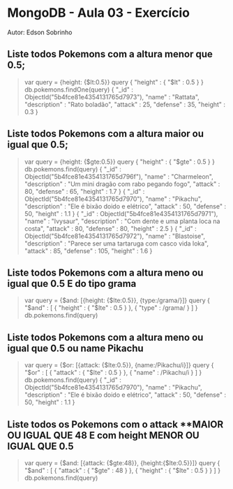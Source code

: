 # MongoDB - Aula 03 - Exercício
Autor: Edson Sobrinho

## Liste todos Pokemons com a altura **menor que** 0.5;
> var query = {height: {$lt:0.5}}
> query
{ "height" : { "$lt" : 0.5 } }
> db.pokemons.findOne(query)
{
        "_id" : ObjectId("5b4fce81e4354131765d7973"),
        "name" : "Rattata",
        "description" : "Rato boladão",
        "attack" : 25,
        "defense" : 35,
        "height" : 0.3
}

## Liste todos Pokemons com a altura **maior ou igual que** 0.5;

> var query = {height: {$gte:0.5}}
> query
{ "height" : { "$gte" : 0.5 } }
> db.pokemons.find(query)
{ "_id" : ObjectId("5b4fce81e4354131765d796f"), "name" : "Charmeleon", "description" : "Um mini dragão com rabo pegando fogo", "attack" : 80, "defense" : 65, "height" : 1.7 }
{ "_id" : ObjectId("5b4fce81e4354131765d7970"), "name" : "Pikachu", "description" : "Ele é bixão doido e elétrico", "attack" : 50, "defense" : 50, "height" : 1.1 }
{ "_id" : ObjectId("5b4fce81e4354131765d7971"), "name" : "Ivysaur", "description" : "Com dente e uma planta loca na costa", "attack" : 80, "defense" : 80, "height" : 2.5 }
{ "_id" : ObjectId("5b4fce81e4354131765d7972"), "name" : "Blastoise", "description" : "Parece ser uma tartaruga com casco vida loka", "attack" : 85, "defense" : 105, "height" : 1.6 }

## Liste todos Pokemons com a altura **meno ou igual que** 0.5 **E** do tipo grama
> var query = {$and: [{height: {$lte:0.5}}, {type:/grama/}]}
> query
{
        "$and" : [
                {
                        "height" : {
                                "$lte" : 0.5
                        }
                },
                {
                        "type" : /grama/
                }
        ]
}
>  db.pokemons.find(query)
>

## Liste todos Pokemons com a altura **meno ou igual que** 0.5 **ou** name Pikachu

> var query = {$or: [{attack: {$lte:0.5}}, {name:/Pikachu/i}]}
> query
{
        "$or" : [
                {
                        "attack" : {
                                "$lte" : 0.5
                        }
                },
                {
                        "name" : /Pikachu/i
                }
        ]
}
> db.pokemons.find(query)
{ "_id" : ObjectId("5b4fce81e4354131765d7970"), "name" : "Pikachu", "description" : "Ele é bixão doido e elétrico", "attack" : 50, "defense" : 50, "height" : 1.1 }
>

## Liste todos os Pokemons com o attack **MAIOR OU IGUAL QUE **48** **E** com height **MENOR OU IGUAL QUE** 0.5

> var query = {$and: [{attack: {$gte:48}}, {height:{$lte:0.5}}]}
> query
{
        "$and" : [
                {
                        "attack" : {
                                "$gte" : 48
                        }
                },
                {
                        "height" : {
                                "$lte" : 0.5
                        }
                }
        ]
}
> db.pokemons.find(query)
>